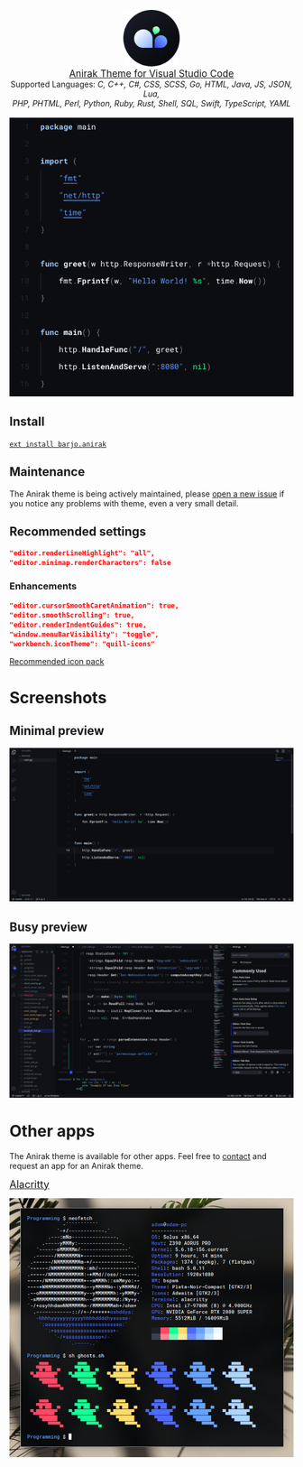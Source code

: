 <p align="center">
    <img src="https://raw.githubusercontent.com/barjoco/anirak/master/logos/anirak_circular.png" width="100"/>
    <br>
    <a style="font-size:larger;" href="https://github.com/barjoco/anirak">Anirak Theme for Visual Studio Code</a>
    <br>
    <span>Supported Languages:</span>
    <i>C, C++, C#, CSS, SCSS, Go, HTML, Java, JS, JSON, Lua, <br> PHP, PHTML, Perl, Python, Ruby, Rust, Shell, SQL, Swift, TypeScript, YAML</i>
    <br><br>
    <img src="https://raw.githubusercontent.com/barjoco/anirak/master/apps/vs-code/img/preview2.png" width="600"/>
</p>

## Install

<a href="https://marketplace.visualstudio.com/items?itemName=barjo.anirak">`ext install barjo.anirak`</a>

## Maintenance

The Anirak theme is being actively maintained, please [open a new issue](https://github.com/barjoco/anirak/issues) if you notice any problems with theme, even a very small detail.

## Recommended settings
```json
"editor.renderLineHighlight": "all",
"editor.minimap.renderCharacters": false
```

### Enhancements
```json
"editor.cursorSmoothCaretAnimation": true,
"editor.smoothScrolling": true,
"editor.renderIndentGuides": true,
"window.menuBarVisibility": "toggle",
"workbench.iconTheme": "quill-icons"
```
[Recommended icon pack](https://marketplace.visualstudio.com/items?itemName=cdonohue.quill-icons)

# Screenshots

## Minimal preview
<img src="https://raw.githubusercontent.com/barjoco/anirak/master/apps/vs-code/img/minimal_preview2.png"/>

## Busy preview
<img src="https://raw.githubusercontent.com/barjoco/anirak/master/apps/vs-code/img/busy_preview2.png"/>

# Other apps

The Anirak theme is available for other apps. Feel free to [contact](mailto:barjo.business@gmail.com) and request an app for an Anirak theme.

<a style="font-size:large;" href="https://github.com/barjoco/anirak/blob/master/apps/alacritty/src/alacritty.yml">Alacritty</a>

<img src="https://raw.githubusercontent.com/barjoco/anirak/master/apps/alacritty/img/preview.png"/>
